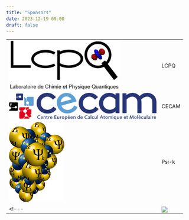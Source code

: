 ```yaml
---
title: "Sponsors"
date: 2023-12-19 09:00
draft: false
---
```


|                                                                          |       |
| ------------------------------------------------------------------------ | ----- |
| <img width="300" style="vertical-align: middle;" src="/img/LCPQ.png" />  | LCPQ  |
| <img width="400" style="vertical-align: middle;" src="/img/cecam.png" /> | CECAM |
| <img width="150" style="vertical-align: middle;" src="/img/psik.png" />  | Psi-k |
|                                                                          |       |
<!--- | <img width="300" style="vertical-align: middle;" src="/img/NanoX.jpg" /> | NanoX | -->
